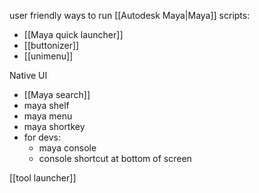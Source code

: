 user friendly ways to run [[Autodesk Maya|Maya]] scripts: 
- [[Maya quick launcher]]
- [[buttonizer]]
- [[unimenu]]

Native UI
- [[Maya search]]
- maya shelf
- maya menu
- maya shortkey
- for devs:
	- maya console
	- console shortcut at bottom of screen

[[tool launcher]]